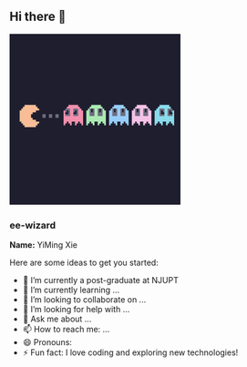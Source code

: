 ## Hi there 👋

<img src="https://raw.githubusercontent.com/ee-wizard/ee-wizard/res/images/20250502094730333.png" alt="Avatar" style="zoom:50%;" />

### ee-wizard

**Name:** YiMing Xie

Here are some ideas to get you started:

- 🔭 I’m currently a post-graduate at NJUPT
- 🌱 I’m currently learning ...
- 👯 I’m looking to collaborate on ...
- 🤔 I’m looking for help with ...
- 💬 Ask me about ...
- 📫 How to reach me: ...
- 😄 Pronouns: 
- ⚡ Fun fact: I love coding and exploring new technologies!